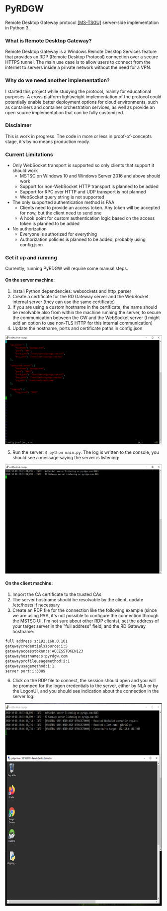 # PyRDGW
Remote Desktop Gateway protocol [[MS-TSGU]](https://docs.microsoft.com/en-us/openspecs/windows_protocols/ms-tsgu) server-side implementation in Python 3.

### What is Remote Desktop Gateway?
Remote Desktop Gateway is a Windows Remote Desktop Services feature that provides an RDP (Remote Desktop Protocol) connection over a secure HTTPS tunnel. The main use case is to allow users to connect from the internet to servers inside a private network without the need for a VPN.

### Why do we need another implementation?
I started this project while studying the protocol, mainly for educational purposes. A cross platform lightweight implementation of the protocol could potentially enable better deployment options for cloud environments, such as containers and container orchestration services, as well as provide an open source implementation that can be fully customized.

### Disclaimer
This is work in progress. The code in more or less in proof-of-concepts stage, it's by no means production ready.

### Current Limitations
- Only WebSocket transport is supported so only clients that support it should work
  - MSTSC on Windows 10 and Windows Server 2016 and above should work
  - Support for non-WebSocket HTTP transport is planned to be added
  - Support for RPC over HTTP and UDP transport is not planned
  - WebSocket query string is not supported
- The only supported authentication method is PAA
  - Clients need to provide an access token. Any token will be accepted for now, but the client need to send one
  - A hook point for custom authentication logic based on the access token is planned to be added
- No authorization
  - Everyone is authorized for everything
  - Authorization policies is planned to be added, probably using config.json

### Get it up and running
Currently, running PyRDGW will require some manual steps.
#### On the server machine:
1. Install Python dependencies: websockets and http_parser
2. Create a certificate for the RD Gateway server and the WebSocket internal server (they can use the same certificate)
3. If you are using a custom hostname in the certificate, the name should be resolvable also from within the machine running the server, to secure the communication between the GW and the WebSocket server (I might add an option to use non-TLS HTTP for this internal communication)
4. Update the hostname, ports and certificate paths in config.json:

<img src="images/config_json.png" width="600px" height="350px">

5. Run the server: `$ python main.py`. The log is written to the console, you should see a message saying the server is listening:

<img src="images/rdgw_listening.png" width="600px" height="350px">

#### On the client machine:
1. Import the CA certificate to the trusted CAs
2. The server hostname should be resolvable by the client, update /etc/hosts if necessary
3. Create an RDP file for the connection like the following example (since we are using PAA, it's not possible to configure the connection through the MSTSC UI, I'm not sure about other RDP clients), set the address of your target server in the "full address" field, and the RD Gateway hostname:
```
full address:s:192.168.0.101
gatewaycredentialssource:i:5
gatewayaccesstoken:s:ACCESSTOKEN123
gatewayhostname:s:pyrdgw.com
gatewayprofileusagemethod:i:1
gatewayusagemethod:i:1
server port:i:3389
```
6. Click on the RDP file to connect, the session should open and you will be promped for the logon credentials to the server, either by NLA or by the LogonUI, and you should see indication about the connection in the server log:

<img src="images/connection.png" width="850px" height="650px">
